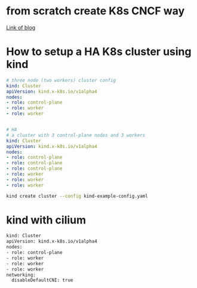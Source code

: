 # from scratch create K8s CNCF way

[Link of blog](https://medium.com/@norlin.t/build-a-managed-kubernetes-cluster-from-scratch-part-1-fca5f6b3639b)

# How to setup a HA K8s cluster using kind

```yaml
# three node (two workers) cluster config
kind: Cluster
apiVersion: kind.x-k8s.io/v1alpha4
nodes:
- role: control-plane
- role: worker
- role: worker


# HA
# a cluster with 3 control-plane nodes and 3 workers
kind: Cluster
apiVersion: kind.x-k8s.io/v1alpha4
nodes:
- role: control-plane
- role: control-plane
- role: control-plane
- role: worker
- role: worker
- role: worker
```

```sh
kind create cluster --config kind-example-config.yaml
```



# kind with cilium

```sh
kind: Cluster
apiVersion: kind.x-k8s.io/v1alpha4
nodes:
- role: control-plane
- role: worker
- role: worker
- role: worker
networking:
  disableDefaultCNI: true
```
